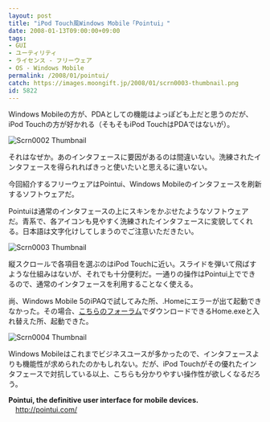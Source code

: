 ```yaml
---
layout: post
title: "iPod Touch風Windows Mobile「Pointui」"
date: 2008-01-13T09:00:00+09:00
tags: 
- GUI
- ユーティリティ
- ライセンス - フリーウェア
- OS - Windows Mobile
permalink: /2008/01/pointui/
catch: https://images.moongift.jp/2008/01/scrn0003-thumbnail.png
id: 5822
---
```

Windows Mobileの方が、PDAとしての機能はよっぽども上だと思うのだが、iPod Touchの方が好かれる（そもそもiPod TouchはPDAではないが）。   
  
 ![Scrn0002 Thumbnail](https://images.moongift.jp/2008/01/scrn0002-thumbnail.png)  
  
それはなぜか。あのインタフェースに要因があるのは間違いない。洗練されたインタフェースを得られればきっと使いたいと思えるに違いない。   
  
今回紹介するフリーウェアはPointui、Windows Mobileのインタフェースを刷新するソフトウェアだ。   
<!--more-->  
Pointuiは通常のインタフェースの上にスキンをかぶせたようなソフトウェアだ。青系で、各アイコンも見やすく洗練されたインタフェースに変貌してくれる。日本語は文字化けしてしまうのでご注意いただきたい。   
  
 ![Scrn0003 Thumbnail](https://images.moongift.jp/2008/01/scrn0003-thumbnail.png)  
  
縦スクロールで各項目を選ぶのはiPod Touchに近い。スライドを弾いて飛ばすような仕組みはないが、それでも十分便利だ。一通りの操作はPointui上でできるので、通常のインタフェースを利用することなく使える。   
  
尚、Windows Mobile 5のiPAQで試してみた所、.Homeにエラーが出て起動できなかった。その場合、[こちらのフォーラム](http://forums.pointui.com/viewtopic.php?f=12&t=39&st=0&sk=t&sd=a)でダウンロードできるHome.exeと入れ替えた所、起動できた。   
  
 ![Scrn0004 Thumbnail](https://images.moongift.jp/2008/01/scrn0004-thumbnail.png)  
  
Windows Mobileはこれまでビジネスユースが多かったので、インタフェースよりも機能性が求められたのかもしれない。だが、iPod Touchがその優れたインタフェースで対抗している以上、こちらも分かりやすい操作性が欲しくなるだろう。   
  
**Pointui, the definitive user interface for mobile devices.**   
　[http://pointui.com/   
](http://pointui.com/)

